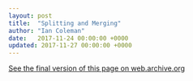 ```yaml
---
layout: post
title:  "Splitting and Merging"
author: "Ian Coleman"
date:   2017-11-24 00:00:00 +0000
updated: 2017-11-27 00:00:00 +0000
---
```


<a href="https://web.archive.org/web/20191216224839/https://safe-network-explained.github.io/splits-and-merges">See the final version of this page on web.archive.org</a>

